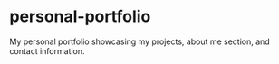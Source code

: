 # personal-portfolio
My personal portfolio showcasing my projects, about me section, and contact information.

